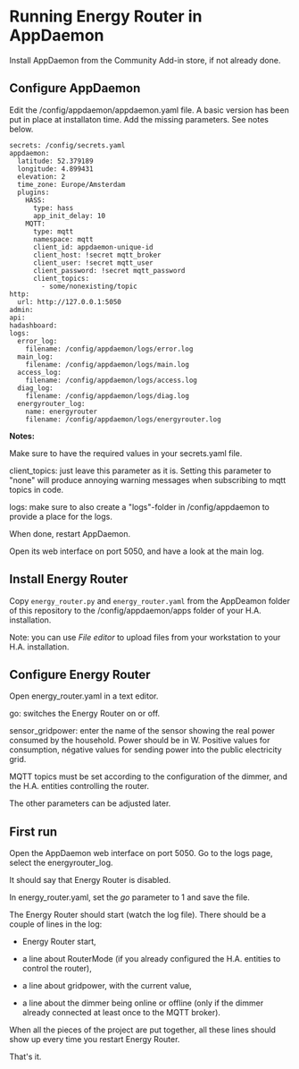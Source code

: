 # Running Energy Router in AppDaemon

Install AppDaemon from the Community Add-in store, if not already done.

## Configure AppDaemon

Edit the /config/appdaemon/appdaemon.yaml file. A basic version has been put in place at installaton time. Add the missing parameters. See notes below.

```
secrets: /config/secrets.yaml
appdaemon:
  latitude: 52.379189
  longitude: 4.899431
  elevation: 2
  time_zone: Europe/Amsterdam
  plugins:
    HASS:
      type: hass
      app_init_delay: 10
    MQTT:
      type: mqtt
      namespace: mqtt
      client_id: appdaemon-unique-id
      client_host: !secret mqtt_broker
      client_user: !secret mqtt_user
      client_password: !secret mqtt_password
      client_topics:
        - some/nonexisting/topic
http:
  url: http://127.0.0.1:5050
admin:
api:
hadashboard:
logs:
  error_log:
    filename: /config/appdaemon/logs/error.log
  main_log:
    filename: /config/appdaemon/logs/main.log
  access_log:
    filename: /config/appdaemon/logs/access.log
  diag_log:
    filename: /config/appdaemon/logs/diag.log
  energyrouter_log:
    name: energyrouter
    filename: /config/appdaemon/logs/energyrouter.log
```

**Notes:**

Make sure to have the required values in your secrets.yaml file.

client_topics: just leave this parameter as it is. Setting this parameter to "none" will produce annoying warning messages when subscribing to mqtt topics in code.

logs: make sure to also create a "logs"-folder in /config/appdaemon to provide a place for the logs.

When done, restart AppDaemon.

Open its web interface on port 5050, and have a look at the main log.

## Install Energy Router

Copy `energy_router.py` and `energy_router.yaml` from the AppDeamon folder of this repository to the /config/appdaemon/apps folder of your H.A. installation.

Note: you can use *File editor* to upload files from your workstation to your H.A. installation.

## Configure Energy Router

Open energy_router.yaml in a text editor.

go: switches the Energy Router on or off.

sensor_gridpower: enter the name of the sensor showing the real power consumed by the household. Power should be in W. Positive values for consumption, négative values for sending power into the public electricity grid.

MQTT topics must be set according to the configuration of the dimmer, and the H.A. entities controlling the router.

The other parameters can be adjusted later.

## First run

Open the AppDaemon web interface on port 5050. Go to the logs page, select the energyrouter_log.

It should say that Energy Router is disabled.

In energy_router.yaml, set the *go* parameter to 1 and save the file.

The Energy Router should start (watch the log file). There should be a couple of lines in the log:

- Energy Router start,

- a line about RouterMode (if you already configured the H.A. entities to control the router),

- a line about gridpower, with the current value,

- a line about the dimmer being online or offline (only if the dimmer already connected at least once to the MQTT broker).

When all the pieces of the project are put together, all these lines should show up every time you restart Energy Router.

That's it.
